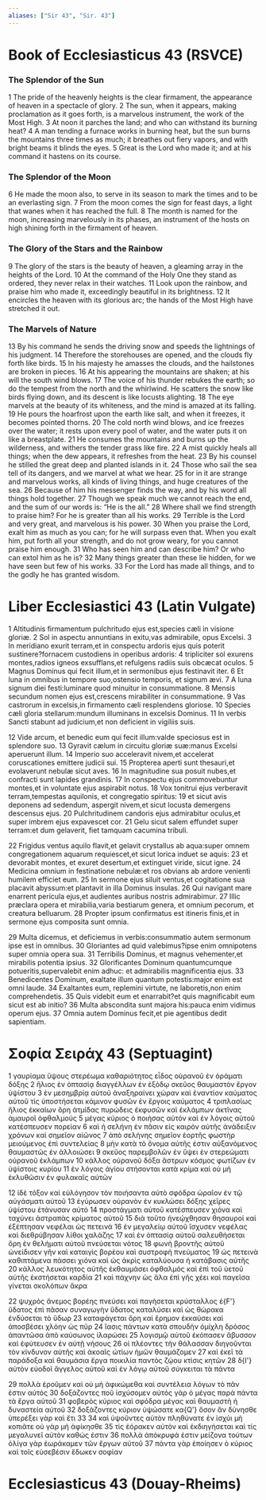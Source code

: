 ```yaml
---
aliases: ["Sir 43", "Sir. 43"]
---
```



# Book of Ecclesiasticus 43 (RSVCE)

### The Splendor of the Sun
1 The pride of the heavenly heights is the clear firmament, the appearance of heaven in a spectacle of glory.
2 The sun, when it appears, making proclamation as it goes forth, is a marvelous instrument, the work of the Most High.
3 At noon it parches the land; and who can withstand its burning heat?
4 A man tending a furnace works in burning heat, but the sun burns the mountains three times as much; it breathes out fiery vapors, and with bright beams it blinds the eyes.
5 Great is the Lord who made it; and at his command it hastens on its course.
### The Splendor of the Moon
6 He made the moon also, to serve in its season to mark the times and to be an everlasting sign.
7 From the moon comes the sign for feast days, a light that wanes when it has reached the full.
8 The month is named for the moon, increasing marvelously in its phases, an instrument of the hosts on high shining forth in the firmament of heaven.
### The Glory of the Stars and the Rainbow
9 The glory of the stars is the beauty of heaven, a gleaming array in the heights of the Lord.
10 At the command of the Holy One they stand as ordered, they never relax in their watches.
11 Look upon the rainbow, and praise him who made it, exceedingly beautiful in its brightness.
12 It encircles the heaven with its glorious arc; the hands of the Most High have stretched it out.
### The Marvels of Nature
13 By his command he sends the driving snow and speeds the lightnings of his judgment.
14 Therefore the storehouses are opened, and the clouds fly forth like birds.
15 In his majesty he amasses the clouds, and the hailstones are broken in pieces.
16 At his appearing the mountains are shaken; at his will the south wind blows.
17 The voice of his thunder rebukes the earth; so do the tempest from the north and the whirlwind. He scatters the snow like birds flying down, and its descent is like locusts alighting.
18 The eye marvels at the beauty of its whiteness, and the mind is amazed at its falling.
19 He pours the hoarfrost upon the earth like salt, and when it freezes, it becomes pointed thorns.
20 The cold north wind blows, and ice freezes over the water; it rests upon every pool of water, and the water puts it on like a breastplate.
21 He consumes the mountains and burns up the wilderness, and withers the tender grass like fire.
22 A mist quickly heals all things; when the dew appears, it refreshes from the heat.
23 By his counsel he stilled the great deep and planted islands in it.
24 Those who sail the sea tell of its dangers, and we marvel at what we hear.
25 for in it are strange and marvelous works, all kinds of living things, and huge creatures of the sea.
26 Because of him his messenger finds the way, and by his word all things hold together.
27 Though we speak much we cannot reach the end, and the sum of our words is: “He is the all.”
28 Where shall we find strength to praise him? For he is greater than all his works.
29 Terrible is the Lord and very great, and marvelous is his power.
30 When you praise the Lord, exalt him as much as you can; for he will surpass even that. When you exalt him, put forth all your strength, and do not grow weary, for you cannot praise him enough.
31 Who has seen him and can describe him? Or who can extol him as he is?
32 Many things greater than these lie hidden, for we have seen but few of his works.
33 For the Lord has made all things, and to the godly he has granted wisdom.


# Liber Ecclesiastici 43 (Latin Vulgate)

1 Altitudinis firmamentum pulchritudo ejus est,species cæli in visione gloriæ.
2 Sol in aspectu annuntians in exitu,vas admirabile, opus Excelsi.
3 In meridiano exurit terram,et in conspectu ardoris ejus quis poterit sustinere?fornacem custodiens in operibus ardoris:
4 tripliciter sol exurens montes,radios igneos exsufflans,et refulgens radiis suis obcæcat oculos.
5 Magnus Dominus qui fecit illum,et in sermonibus ejus festinavit iter.
6 Et luna in omnibus in tempore suo,ostensio temporis, et signum ævi.
7 A luna signum diei festi:luminare quod minuitur in consummatione.
8 Mensis secundum nomen ejus est,crescens mirabiliter in consummatione.
9 Vas castrorum in excelsis,in firmamento cæli resplendens gloriose.
10 Species cæli gloria stellarum:mundum illuminans in excelsis Dominus.
11 In verbis Sancti stabunt ad judicium,et non deficient in vigiliis suis.

12 Vide arcum, et benedic eum qui fecit illum:valde speciosus est in splendore suo.
13 Gyravit cælum in circuitu gloriæ suæ:manus Excelsi aperuerunt illum.
14 Imperio suo acceleravit nivem,et accelerat coruscationes emittere judicii sui.
15 Propterea aperti sunt thesauri,et evolaverunt nebulæ sicut aves.
16 In magnitudine sua posuit nubes,et confracti sunt lapides grandinis.
17 In conspectu ejus commovebuntur montes,et in voluntate ejus aspirabit notus.
18 Vox tonitrui ejus verberavit terram,tempestas aquilonis, et congregatio spiritus:
19 et sicut avis deponens ad sedendum, aspergit nivem,et sicut locusta demergens descensus ejus.
20 Pulchritudinem candoris ejus admirabitur oculus,et super imbrem ejus expavescet cor.
21 Gelu sicut salem effundet super terram:et dum gelaverit, fiet tamquam cacumina tribuli.

22 Frigidus ventus aquilo flavit,et gelavit crystallus ab aqua:super omnem congregationem aquarum requiescet,et sicut lorica induet se aquis:
23 et devorabit montes, et exuret desertum,et extinguet viride, sicut igne.
24 Medicina omnium in festinatione nebulæ:et ros obvians ab ardore venienti humilem efficiet eum.
25 In sermone ejus siluit ventus,et cogitatione sua placavit abyssum:et plantavit in illa Dominus insulas.
26 Qui navigant mare enarrent pericula ejus,et audientes auribus nostris admirabimur.
27 Illic præclara opera et mirabilia,varia bestiarum genera, et omnium pecorum, et creatura belluarum.
28 Propter ipsum confirmatus est itineris finis,et in sermone ejus composita sunt omnia.

29 Multa dicemus, et deficiemus in verbis:consummatio autem sermonum ipse est in omnibus.
30 Gloriantes ad quid valebimus?ipse enim omnipotens super omnia opera sua.
31 Terribilis Dominus, et magnus vehementer,et mirabilis potentia ipsius.
32 Glorificantes Dominum quantumcumque potueritis,supervalebit enim adhuc: et admirabilis magnificentia ejus.
33 Benedicentes Dominum, exaltate illum quantum potestis:major enim est omni laude.
34 Exaltantes eum, replemini virtute, ne laboretis,non enim comprehendetis.
35 Quis videbit eum et enarrabit?et quis magnificabit eum sicut est ab initio?
36 Multa abscondita sunt majora his:pauca enim vidimus operum ejus.
37 Omnia autem Dominus fecit,et pie agentibus dedit sapientiam.


# Σοφία Σειράχ 43 (Septuagint)

1 γαυρίαμα ὕψους στερέωμα καθαριότητος εἶδος οὐρανοῦ ἐν ὁράματι δόξης
2 ἥλιος ἐν ὀπτασίᾳ διαγγέλλων ἐν ἐξόδῳ σκεῦος θαυμαστόν ἔργον ὑψίστου
3 ἐν μεσημβρίᾳ αὐτοῦ ἀναξηραίνει χώραν καὶ ἐναντίον καύματος αὐτοῦ τίς ὑποστήσεται κάμινον φυσῶν ἐν ἔργοις καύματος
4 τριπλασίως ἥλιος ἐκκαίων ὄρη ἀτμίδας πυρώδεις ἐκφυσῶν καὶ ἐκλάμπων ἀκτῖνας ἀμαυροῖ ὀφθαλμούς
5 μέγας κύριος ὁ ποιήσας αὐτόν καὶ ἐν λόγοις αὐτοῦ κατέσπευσεν πορείαν
6 καὶ ἡ σελήνη ἐν πᾶσιν εἰς καιρὸν αὐτῆς ἀνάδειξιν χρόνων καὶ σημεῖον αἰῶνος
7 ἀπὸ σελήνης σημεῖον ἑορτῆς φωστὴρ μειούμενος ἐπὶ συντελείας
8 μὴν κατὰ τὸ ὄνομα αὐτῆς ἐστιν αὐξανόμενος θαυμαστῶς ἐν ἀλλοιώσει
9 σκεῦος παρεμβολῶν ἐν ὕψει ἐν στερεώματι οὐρανοῦ ἐκλάμπων
10 κάλλος οὐρανοῦ δόξα ἄστρων κόσμος φωτίζων ἐν ὑψίστοις κυρίου
11 ἐν λόγοις ἁγίου στήσονται κατὰ κρίμα καὶ οὐ μὴ ἐκλυθῶσιν ἐν φυλακαῖς αὐτῶν

12 ἰδὲ τόξον καὶ εὐλόγησον τὸν ποιήσαντα αὐτὸ σφόδρα ὡραῖον ἐν τῷ αὐγάσματι αὐτοῦ
13 ἐγύρωσεν οὐρανὸν ἐν κυκλώσει δόξης χεῖρες ὑψίστου ἐτάνυσαν αὐτό
14 προστάγματι αὐτοῦ κατέσπευσεν χιόνα καὶ ταχύνει ἀστραπὰς κρίματος αὐτοῦ
15 διὰ τοῦτο ἠνεῴχθησαν θησαυροί καὶ ἐξέπτησαν νεφέλαι ὡς πετεινά
16 ἐν μεγαλείῳ αὐτοῦ ἴσχυσεν νεφέλας καὶ διεθρύβησαν λίθοι χαλάζης
17 καὶ ἐν ὀπτασίᾳ αὐτοῦ σαλευθήσεται ὄρη ἐν θελήματι αὐτοῦ πνεύσεται νότος
18 φωνὴ βροντῆς αὐτοῦ ὠνείδισεν γῆν καὶ καταιγὶς βορέου καὶ συστροφὴ πνεύματος
19 ὡς πετεινὰ καθιπτάμενα πάσσει χιόνα καὶ ὡς ἀκρὶς καταλύουσα ἡ κατάβασις αὐτῆς
20 κάλλος λευκότητος αὐτῆς ἐκθαυμάσει ὀφθαλμός καὶ ἐπὶ τοῦ ὑετοῦ αὐτῆς ἐκστήσεται καρδία
21 καὶ πάχνην ὡς ἅλα ἐπὶ γῆς χέει καὶ παγεῖσα γίνεται σκολόπων ἄκρα

22 ψυχρὸς ἄνεμος βορέης πνεύσει καὶ παγήσεται κρύσταλλος ἐ{F'} ὕδατος ἐπὶ πᾶσαν συναγωγὴν ὕδατος καταλύσει καὶ ὡς θώρακα ἐνδύσεται τὸ ὕδωρ
23 καταφάγεται ὄρη καὶ ἔρημον ἐκκαύσει καὶ ἀποσβέσει χλόην ὡς πῦρ
24 ἴασις πάντων κατὰ σπουδὴν ὁμίχλη δρόσος ἀπαντῶσα ἀπὸ καύσωνος ἱλαρώσει
25 λογισμῷ αὐτοῦ ἐκόπασεν ἄβυσσον καὶ ἐφύτευσεν ἐν αὐτῇ νήσους
26 οἱ πλέοντες τὴν θάλασσαν διηγοῦνται τὸν κίνδυνον αὐτῆς καὶ ἀκοαῖς ὠτίων ἡμῶν θαυμάζομεν
27 καὶ ἐκεῖ τὰ παράδοξα καὶ θαυμάσια ἔργα ποικιλία παντὸς ζῴου κτίσις κητῶν
28 δ{I'} αὐτὸν εὐοδοῖ ἄγγελος αὐτοῦ καὶ ἐν λόγῳ αὐτοῦ σύγκειται τὰ πάντα

29 πολλὰ ἐροῦμεν καὶ οὐ μὴ ἀφικώμεθα καὶ συντέλεια λόγων τὸ πᾶν ἐστιν αὐτός
30 δοξάζοντες ποῦ ἰσχύσομεν αὐτὸς γὰρ ὁ μέγας παρὰ πάντα τὰ ἔργα αὐτοῦ
31 φοβερὸς κύριος καὶ σφόδρα μέγας καὶ θαυμαστὴ ἡ δυναστεία αὐτοῦ
32 δοξάζοντες κύριον ὑψώσατε κα{Q'} ὅσον ἂν δύνησθε ὑπερέξει γὰρ καὶ ἔτι
33 
34 καὶ ὑψοῦντες αὐτὸν πληθύνατε ἐν ἰσχύι μὴ κοπιᾶτε οὐ γὰρ μὴ ἀφίκησθε
35 τίς ἑόρακεν αὐτὸν καὶ ἐκδιηγήσεται καὶ τίς μεγαλυνεῖ αὐτὸν καθώς ἐστιν
36 πολλὰ ἀπόκρυφά ἐστιν μείζονα τούτων ὀλίγα γὰρ ἑωράκαμεν τῶν ἔργων αὐτοῦ
37 πάντα γὰρ ἐποίησεν ὁ κύριος καὶ τοῖς εὐσεβέσιν ἔδωκεν σοφίαν


# Ecclesiasticus 43 (Douay-Rheims)

